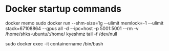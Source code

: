 # Docker startup commands

docker memo
sudo docker run --shm-size=1g --ulimit memlock=-1 --ulimit stack=67108864 --gpus all -d --ipc=host -p 5001:5001 --rm -v /home/shks-ubuntu/:/home/ kyeshmz tail -f /dev/null

sudo docker exec -it containername /bin/bash
